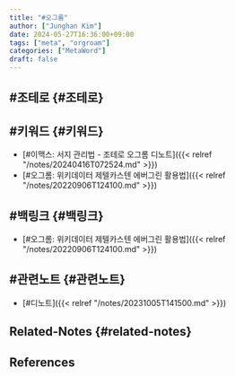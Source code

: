 ```yaml
---
title: "#오그롬"
author: ["Junghan Kim"]
date: 2024-05-27T16:36:00+09:00
tags: ["meta", "orgroam"]
categories: ["MetaWord"]
draft: false
---
```


## #조테로 {#조테로}


## #키워드 {#키워드}

-   [#이맥스: 서지 관리법 - 조테로 오그롬 디노트]({{< relref "/notes/20240416T072524.md" >}})
-   [#오그롬: 위키데이터 제텔카스텐 에버그린 활용법]({{< relref "/notes/20220906T124100.md" >}})


## #백링크 {#백링크}

-   [#오그롬: 위키데이터 제텔카스텐 에버그린 활용법]({{< relref "/notes/20220906T124100.md" >}})


## #관련노트 {#관련노트}

-   [#디노트]({{< relref "/notes/20231005T141500.md" >}})


## Related-Notes {#related-notes}

## References

<style>.csl-entry{text-indent: -1.5em; margin-left: 1.5em;}</style><div class="csl-bib-body">
</div>
